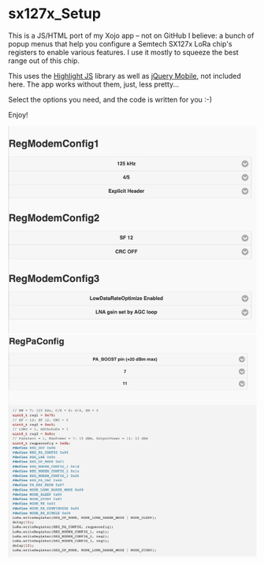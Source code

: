 # sx127x_Setup

This is a JS/HTML port of my Xojo app – not on GitHub I believe: a bunch of popup menus that help you configure a Semtech SX127x LoRa chip's registers  to enable various features. I use it mostly to squeeze the best range out of this chip.

This uses the [Highlight JS](https://highlightjs.org/) library as well as [jQuery Mobile](https://jquerymobile.com/), not included here. The app works without them, just, less pretty...

Select the options you need, and the code is written for you :-)

Enjoy!

![Shot1](Shot1.jpg)
![Shot2](Shot2.jpg)
